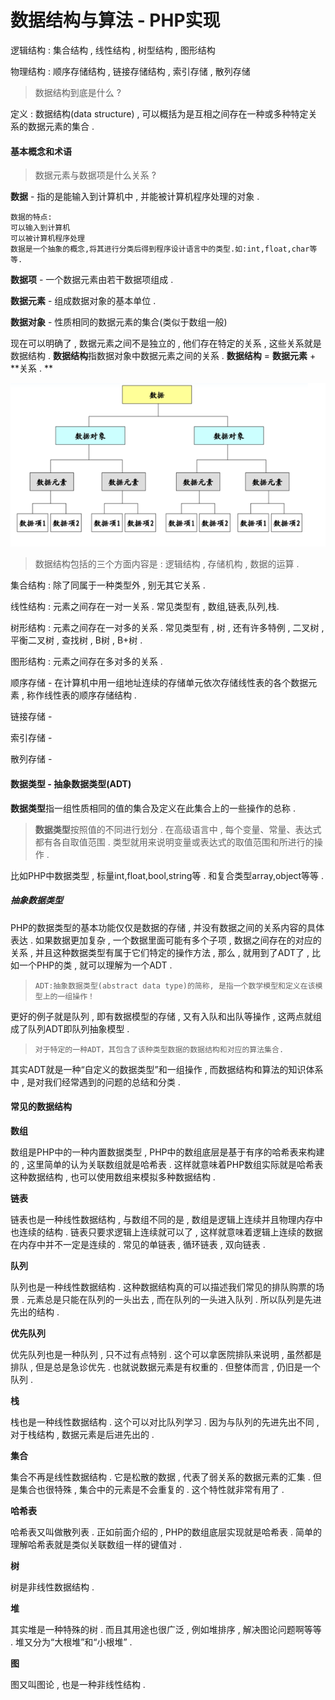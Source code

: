 # 数据结构与算法 - PHP实现

逻辑结构 : 集合结构 , 线性结构 , 树型结构 , 图形结构​​

物理结构 : 顺序存储结构 , 链接存储结构 , 索引存储 , 散列存储

> 数据结构到底是什么 ?

定义 : 数据结构\(data structure\) , 可以概括为是互相之间存在一种或多种特定关系的数据元素的集合 .

#### 基本概念和术语

> 数据元素与数据项是什么关系 ?

**数据** - 指的是能输入到计算机中 , 并能被计算机程序处理的对象 .

```
数据的特点:
可以输入到计算机
可以被计算机程序处理
数据是一个抽象的概念,将其进行分类后得到程序设计语言中的类型.如:int,float,char等等.
```

**数据项** - 一个数据元素由若干数据项组成 .

**数据元素** - 组成数据对象的基本单位 .

**数据对象** - 性质相同的数据元素的集合\(类似于数组一般\)

现在可以明确了 , 数据元素之间不是独立的 , 他们存在特定的关系 , 这些关系就是数据结构 . **数据结构**指数据对象中数据元素之间的关系 . **数据结构** = **数据元素** + **关系 . **

![](/assets/shujujiegou.png)

> 数据结构包括的三个方面内容是 : 逻辑结构 , 存储机构 , 数据的运算 .

集合结构 : 除了同属于一种类型外 , 别无其它关系 .

线性结构 : 元素之间存在一对一关系 . 常见类型有 , 数组,链表,队列,栈.

树形结构 : 元素之间存在一对多的关系 . 常见类型有 , 树 , 还有许多特例 , 二叉树 , 平衡二叉树 , 查找树 , B树 , B+树 .

图形结构 : 元素之间存在多对多的关系 .



顺序存储 - 在计算机中用一组地址连续的存储单元依次存储线性表的各个数据元素 , 称作线性表的顺序存储结构 . 

链接存储 - 

索引存储 -

散列存储 -

#### 数据类型 - 抽象数据类型\(ADT\)

**数据类型**指一组性质相同的值的集合及定义在此集合上的一些操作的总称 .

> **数据类型**按照值的不同进行划分 . 在高级语言中 , 每个变量、常量、表达式都有各自取值范围 . 类型就用来说明变量或表达式的取值范围和所进行的操作 .

比如PHP中数据类型 , 标量int,float,bool,string等 . 和复合类型array,object等等 .

##### 抽象数据类型

PHP的数据类型的基本功能仅仅是数据的存储 , 并没有数据之间的关系内容的具体表达  . 如果数据更加复杂 , 一个数据里面可能有多个子项 , 数据之间存在的对应的关系 , 并且这种数据类型有属于它们特定的操作方法 , 那么 , 就用到了ADT了 , 比如一个PHP的类 , 就可以理解为一个ADT .

> ```
> ADT:抽象数据类型(abstract data type)的简称, 是指一个数学模型和定义在该模型上的一组操作！
> ```

更好的例子就是队列 , 即有数据模型的存储 , 又有入队和出队等操作 , 这两点就组成了队列ADT即队列抽象模型 .

> ```
> 对于特定的一种ADT，其包含了该种类型数据的数据结构和对应的算法集合.
> ```

其实ADT就是一种“自定义的数据类型”和一组操作 , 而数据结构和算法的知识体系中 , 是对我们经常遇到的问题的总结和分类 .

#### 常见的数据结构

**数组**

数组是PHP中的一种内置数据类型 , PHP中的数组底层是基于有序的哈希表来构建的 , 这里简单的认为关联数组就是哈希表 . 这样就意味着PHP数组实际就是哈希表这种数据结构 , 也可以使用数组来模拟多种数据结构 . 

**链表**

链表也是一种线性数据结构 , 与数组不同的是 , 数组是逻辑上连续并且物理内存中也连续的结构 . 链表只要求逻辑上连续就可以了 , 这样就意味着逻辑上连续的数据在内存中并不一定是连续的 . 常见的单链表 , 循环链表 , 双向链表 . 

**队列**

队列也是一种线性数据结构 . 这种数据结构真的可以描述我们常见的排队购票的场景 . 元素总是只能在队列的一头出去 , 而在队列的一头进入队列 . 所以队列是先进先出的结构 . 

**优先队列**

优先队列也是一种队列 , 只不过有点特别 . 这个可以拿医院排队来说明 , 虽然都是排队 , 但是总是急诊优先 . 也就说数据元素是有权重的 . 但整体而言 , 仍旧是一个队列 . 

**栈**

栈也是一种线性数据结构 . 这个可以对比队列学习 . 因为与队列的先进先出不同 , 对于栈结构 , 数据元素是后进先出的 . 

**集合**

集合不再是线性数据结构 . 它是松散的数据 , 代表了弱关系的数据元素的汇集 . 但是集合也很特殊 , 集合中的元素是不会重复的 . 这个特性就非常有用了 . 

**哈希表**

哈希表又叫做散列表 . 正如前面介绍的 , PHP的数组底层实现就是哈希表 . 简单的理解哈希表就是类似关联数组一样的键值对 . 

**树**

树是非线性数据结构 . 

**堆**

其实堆是一种特殊的树 . 而且其用途也很广泛 , 例如堆排序 , 解决图论问题啊等等 . 堆又分为“大根堆”和“小根堆” . 

**图**

图又叫图论 , 也是一种非线性结构 . 

